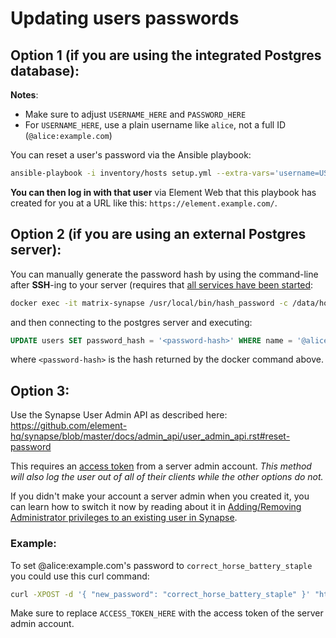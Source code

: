 # Updating users passwords

## Option 1 (if you are using the integrated Postgres database):

**Notes**:
- Make sure to adjust `USERNAME_HERE` and `PASSWORD_HERE`
- For `USERNAME_HERE`, use a plain username like `alice`, not a full ID (`@alice:example.com`)

You can reset a user's password via the Ansible playbook:

```sh
ansible-playbook -i inventory/hosts setup.yml --extra-vars='username=USERNAME_HERE password=PASSWORD_HERE' --tags=update-user-password
```

**You can then log in with that user** via Element Web that this playbook has created for you at a URL like this: `https://element.example.com/`.

## Option 2 (if you are using an external Postgres server):

You can manually generate the password hash by using the command-line after **SSH**-ing to your server (requires that [all services have been started](installing.md#finalize-the-installation):

```sh
docker exec -it matrix-synapse /usr/local/bin/hash_password -c /data/homeserver.yaml
```

and then connecting to the postgres server and executing:

```sql
UPDATE users SET password_hash = '<password-hash>' WHERE name = '@alice:example.com';
```

where `<password-hash>` is the hash returned by the docker command above.

## Option 3:

Use the Synapse User Admin API as described here: https://github.com/element-hq/synapse/blob/master/docs/admin_api/user_admin_api.rst#reset-password

This requires an [access token](obtaining-access-tokens.md) from a server admin account. *This method will also log the user out of all of their clients while the other options do not.*

If you didn't make your account a server admin when you created it, you can learn how to switch it now by reading about it in [Adding/Removing Administrator privileges to an existing user in Synapse](registering-users.md#addingremoving-administrator-privileges-to-an-existing-user-in-synapse).

### Example:

To set @alice:example.com's password to `correct_horse_battery_staple` you could use this curl command:

```sh
curl -XPOST -d '{ "new_password": "correct_horse_battery_staple" }' "https://matrix.example.com/_matrix/client/r0/admin/reset_password/@alice:example.com?access_token=ACCESS_TOKEN_HERE
```

Make sure to replace `ACCESS_TOKEN_HERE` with the access token of the server admin account.
